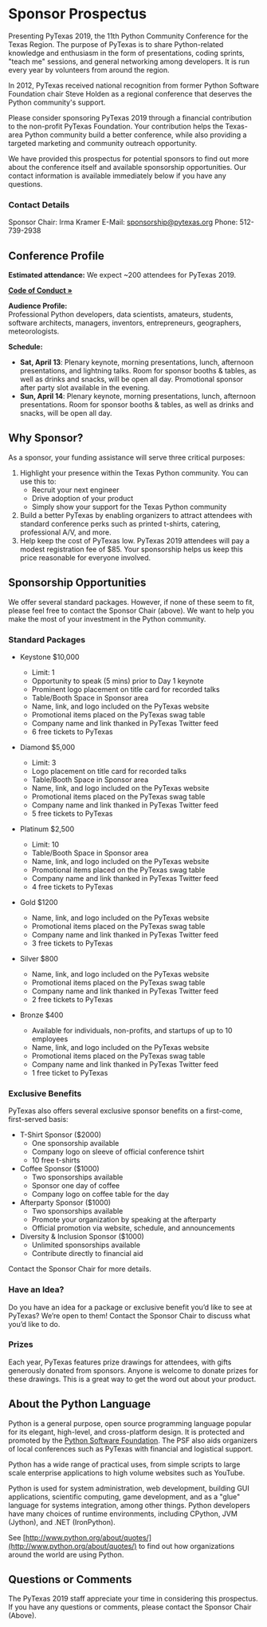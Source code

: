 # Sponsor Prospectus

Presenting PyTexas 2019, the 11th Python Community Conference for the Texas Region. The purpose of PyTexas is to share Python-related knowledge and enthusiasm in the form of presentations, coding sprints, "teach me" sessions, and general networking among developers. It is run every year by volunteers from around the region.

In 2012, PyTexas received national recognition from former Python Software Foundation chair Steve Holden as a regional conference that deserves the Python community's support.

Please consider sponsoring PyTexas 2019 through a financial contribution to the non-profit PyTexas Foundation. Your contribution helps the Texas-area Python community build a better conference, while also providing a targeted marketing and community outreach opportunity.

We have provided this prospectus for potential sponsors to find out more about
the conference itself and available sponsorship opportunities. Our contact
information is available immediately below if you have any questions.

### Contact Details

Sponsor Chair: Irma Kramer
E-Mail: <a href="mailto: sponsorship@pytexas.org">sponsorship@pytexas.org</a>
Phone: 512-739-2938

## Conference Profile

**Estimated attendance:**
We expect ~200 attendees for PyTexas 2019.

**<a href="/2019/page/about/code-of-conduct">Code of Conduct &raquo;</a>**

**Audience Profile:**<br>
Professional Python developers, data scientists, amateurs, students, software
architects, managers, inventors, entrepreneurs, geographers, meteorologists.

**Schedule:**

- **Sat, April 13**: Plenary keynote, morning presentations, lunch, afternoon presentations, and lightning talks. Room for sponsor booths & tables, as well as drinks and snacks, will be open all day. Promotional sponsor after party slot available in the evening.
- **Sun, April 14**: Plenary keynote, morning presentations, lunch, afternoon presentations. Room for sponsor booths & tables, as well as drinks and snacks, will be open all day. 

## Why Sponsor?

As a sponsor, your funding assistance will serve three critical purposes:

1. Highlight your presence within the Texas Python community. You can use this to:
    - Recruit your next engineer
    - Drive adoption of your product
    - Simply show your support for the Texas Python community
1. Build a better PyTexas by enabling organizers to attract attendees with standard conference perks such as printed t-shirts, catering, professional A/V, and more.
1. Help keep the cost of PyTexas low. PyTexas 2019 attendees will pay a modest registration fee of $85. Your sponsorship helps us keep this price reasonable for everyone involved.

## Sponsorship Opportunities

We offer several standard packages. However, if none of these seem to fit,
please feel free to contact the Sponsor Chair (above). We want to help you make the
most of your investment in the Python community.

### Standard Packages


- Keystone $10,000
    - Limit: 1
    - Opportunity to speak (5 mins) prior to Day 1 keynote
    - Prominent logo placement on title card for recorded talks
    - Table/Booth Space in Sponsor area
    - Name, link, and logo included on the PyTexas website
    - Promotional items placed on the PyTexas swag table
    - Company name and link thanked in PyTexas Twitter feed
    - 6 free tickets to PyTexas


- Diamond $5,000
    - Limit: 3
    - Logo placement on title card for recorded talks
    - Table/Booth Space in Sponsor area
    - Name, link, and logo included on the PyTexas website
    - Promotional items placed on the PyTexas swag table
    - Company name and link thanked in PyTexas Twitter feed
    - 5 free tickets to PyTexas

- Platinum $2,500
    - Limit: 10
    - Table/Booth Space in Sponsor area
    - Name, link, and logo included on the PyTexas website
    - Promotional items placed on the PyTexas swag table
    - Company name and link thanked in PyTexas Twitter feed
    - 4 free tickets to PyTexas

- Gold $1200
    - Name, link, and logo included on the PyTexas website
    - Promotional items placed on the PyTexas swag table
    - Company name and link thanked in PyTexas Twitter feed
    - 3 free tickets to PyTexas

- Silver $800
    - Name, link, and logo included on the PyTexas website
    - Promotional items placed on the PyTexas swag table
    - Company name and link thanked in PyTexas Twitter feed
    - 2 free tickets to PyTexas

- Bronze $400
    - Available for individuals, non-profits, and startups of up to 10 employees
    - Name, link, and logo included on the PyTexas website
    - Promotional items placed on the PyTexas swag table
    - Company name and link thanked in PyTexas Twitter feed
    - 1 free ticket to PyTexas

### Exclusive Benefits

PyTexas also offers several exclusive sponsor benefits on a first-come, first-served basis:

- T-Shirt Sponsor ($2000)
    - One sponsorship available
    - Company logo on sleeve of official conference tshirt
    - 10 free t-shirts
- Coffee Sponsor ($1000)
    - Two sponsorships available
    - Sponsor one day of coffee
    - Company logo on coffee table for the day
- Afterparty Sponsor ($1000)
    - Two sponsorships available
    - Promote your organization by speaking at the afterparty
    - Official promotion via website, schedule, and announcements
- Diversity & Inclusion Sponsor ($1000)
    - Unlimited sponsorships available
    - Contribute directly to financial aid

Contact the Sponsor Chair for more details.

### Have an Idea?

Do you have an idea for a package or exclusive benefit you’d like to see at PyTexas? We’re open to them! Contact the Sponsor Chair to discuss what you’d like to do.

### Prizes

Each year, PyTexas features prize drawings for attendees, with gifts generously donated from sponsors. Anyone is welcome to donate prizes for these drawings. This is a great way to get the word out about your product.

## About the Python Language

Python is a general purpose, open source programming language popular for its elegant, high-level, and cross-platform design. It is protected and promoted by the [Python Software Foundation](http://www.python.org/psf/). The PSF also aids organizers of local conferences such as PyTexas with financial and logistical support.

Python has a wide range of practical uses, from simple scripts to large scale enterprise applications to high volume websites such as YouTube.

Python is used for system administration, web development, building GUI applications, scientific computing, game development, and as a "glue" language for systems integration, among other things. Python developers have many choices of runtime environments, including CPython, JVM (Jython), and .NET (IronPython).

See [http://www.python.org/about/quotes/](http://www.python.org/about/quotes/) to find out how organizations around the world are using Python.

## Questions or Comments

The PyTexas 2019 staff appreciate your time in considering this prospectus. If you have any questions or comments, please contact the Sponsor Chair (Above).

